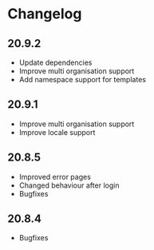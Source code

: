 # Changelog

## 20.9.2

- Update dependencies
- Improve multi organisation support
- Add namespace support for templates

## 20.9.1

- Improve multi organisation support
- Improve locale support

## 20.8.5

- Improved error pages
- Changed behaviour after login
- Bugfixes

## 20.8.4

- Bugfixes
